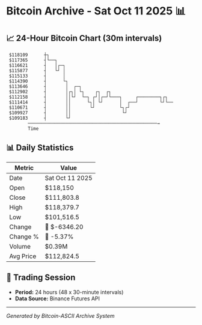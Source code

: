 # Bitcoin Archive - Sat Oct 11 2025 📊

## 📈 24-Hour Bitcoin Chart (30m intervals)

```
 $118109      ┼┐                                               
 $117365      ┤└──┐                                            
 $116621      ┤   │┌─┐                                         
 $115877      ┤   └┘ │                                         
 $115133      ┤      │                                         
 $114390      ┤      └┐                                        
 $113646      ┤       │  ┌─┐                                   
 $112902      ┤       │┌┐│ └┐    ┌┐  ┌┐                        
 $112158      ┤       ││└┘  └─┐ ┌┘│┌─┘└───┐     ┌────────┐┌┐   
 $111414      ┤       ││      └┐│ └┘      │  ┌──┘        └┘└── 
 $110671      ┤       ││       └┘         └┐┌┘                 
 $109927      ┤       ││                   └┘                  
 $109183      ┤       └┘                                       
        ────────────────────────────────────────────────→
        Time
```

## 📊 Daily Statistics

| Metric | Value |
|--------|-------|
| Date | Sat Oct 11 2025 |
| Open | $118,150 |
| Close | $111,803.8 |
| High | $118,379.7 |
| Low | $101,516.5 |
| Change | 🔴 $-6346.20 |
| Change % | 🔴 -5.37% |
| Volume | $0.39M |
| Avg Price | $112,824.5 |

## 📅 Trading Session

- **Period:** 24 hours (48 x 30-minute intervals)
- **Data Source:** Binance Futures API

---
*Generated by Bitcoin-ASCII Archive System*
